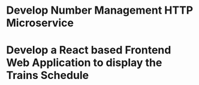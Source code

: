 # Develop Number Management HTTP Microservice
# Develop a React based Frontend Web Application to display the Trains Schedule
